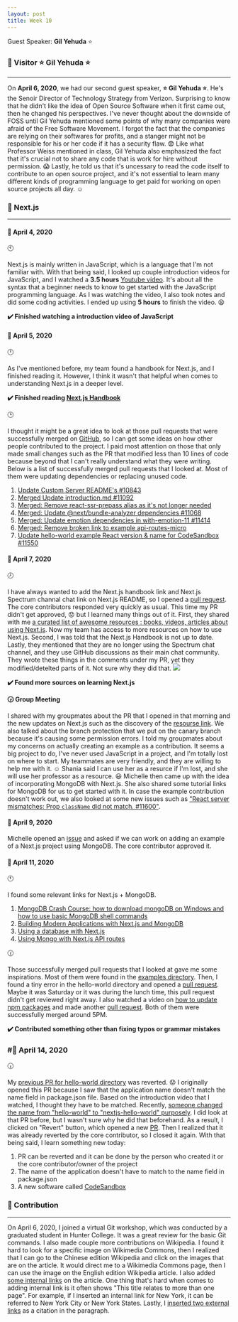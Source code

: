 ```yaml
---
layout: post
title: Week 10
---
```

Guest Speaker: **Gil Yehuda** :star:

### :pushpin: Visitor :star: **Gil Yehuda** :star:
---

On **April 6, 2020**, we had our second guest speaker, **:star: Gil Yehuda :star:**. He's the Senoir Director of Technology Strategy from Verizon. Surprising to know that he didn't like the idea of Open Source Software when it first came out, then he changed his perspectives. I've never thought about the downside of FOSS until Gil Yehuda mentioned some points of why many companies were afraid of the Free Software Movement. I forgot the fact that the companies are relying on their softwares for profits, and a stanger might not be responsible for his or her code if it has a security flaw. :fearful: Like what Professor Weiss mentioned in class, Gil Yehuda also emphasized the fact that it's crucial not to share any code that is work for hire without permission. :scream: Lastly, he told us that it's uncessary to read the code itself to contribute to an open source project, and it's not essential to learn many different kinds of programming language to get paid for working on open source projects all day. :relaxed:



### :bookmark_tabs: Next.js 
---

#### **:cactus: April 4, 2020**

:clock10:

Next.js is mainly written in JavaScript, which is a language that I'm not familiar with. With that being said, I looked up couple introduction videos for JavaScript, and I watched a **3.5 hours** [Youtube video]( https://www.youtube.com/watch?v=PkZNo7MFNFg). It's about all the syntax that a beginner needs to know to get started with the JavaScript programming language. As I was watching the video, I also took notes and did some coding activities. I ended up using **5 hours** to finish the video. :tired_face:

**:heavy_check_mark: Finished watching a introduction video of JavaScript** 


#### **:cactus: April 5, 2020**

:clock12:

As I've mentioned before, my team found a handbook for Next.js, and I finished reading it. However, I think it wasn't that helpful when comes to understanding Next.js in a deeper level. 
 
**:heavy_check_mark: Finished reading [Next.js Handbook](https://flaviocopes.nyc3.digitaloceanspaces.com/javascript-beginner-handbook/javascript-beginner-handbook.pdf)**

:clock3:

I thought it might be a great idea to look at those pull requests that were successfully merged on [GitHub](https://github.com/zeit/next.js/pulls?q=is%3Apr+is%3Aclosed), so I can get some ideas on how other people contributed to the project. I paid most attention on those that only made small changes such as the PR that modified less than 10 lines of code because beyond that I can't really understand what they were writing. Below is a list of successfully merged pull requests that I looked at. Most of them were updating dependencies or replacing unused code. 

1. [Update Custom Server README's #10843](https://github.com/zeit/next.js/pull/10843)
1. [Merged Update introduction.md #11092](https://github.com/zeit/next.js/pull/11092)
1. [Merged: Remove react-ssr-prepass alias as it's not longer needed](https://github.com/zeit/next.js/pull/11170)
1. [Merged: Update @next/bundle-analyzer dependencies #11068](https://github.com/zeit/next.js/pull/11068/files)
1. [Merged: Update emotion dependencies in with-emotion-11 #11414](https://github.com/zeit/next.js/pull/11414/files)
1. [Merged: Remove broken link to example api-routes-micro](https://github.com/zeit/next.js/pull/11597)
1. [Update hello-world example React version & name for CodeSandbox #11550](https://github.com/zeit/next.js/pull/11550)
	

#### **:cactus: April 7, 2020**

:clock8:

I have always wanted to add the Next.js handbook link and Next.js Spectrum channal chat link on Next.js README, so I opened a [pull request](https://github.com/zeit/next.js/pull/11727). The core contributors responded very quickly as usual. This time my PR didn't get approved, :worried: but I learned many things out of it. First, they shared with me [a curated list of awesome resources : books, videos, articles about using Next.js](https://github.com/unicodeveloper/awesome-nextjs). Now my team has access to more resources on how to use Next.js. Second, I was told that the Next.js Handbook is not up to date. Lastly, they mentioned that they are no longer using the Spectrum chat channel, and they use GitHub discussions as their main chat community. They wrote these things in the comments under my PR, yet they modified/detelted parts of it. Not sure why they did that.
<img src="https://github.com/hunter-college-ossd-spr-2020/liulanz-weekly/tree/gh-pages/images/pr-screenshot.png">

**:heavy_check_mark: Found more sources on learning Next.js**

**:clock330: Group Meeting**

I shared with my groupmates about the PR that I opened in that morning and the new updates on Next.js such as the discovery of the [resourse link](https://github.com/unicodeveloper/awesome-nextjs). We also talked about the branch protection that we put on the canary branch because it's causing some permission errors. I told my groupmates about my concerns on actually creating an example as a contribution. It seems a big project to do, I've never used JavaScript in a project, and I'm totally lost on where to start. My teammates are very friendly, and they are willing to help me with it. :relaxed: Shania said I can use her as a resurce if I'm lost, and she will use her professor as a resource. :smiley: Michelle then came up with the idea of incorporating MongoDB with Next.js. She also shared some tutorial links for MongoDB for us to get started with it. In case the example contribution doesn't work out, we also looked at some new issues such as ["React server mismatches: Prop `className` did not match. #11600"](https://github.com/zeit/next.js/issues/11600). 

#### **:cactus: April 9, 2020**

Michelle opened an [issue](https://github.com/zeit/next.js/issues/11756) and asked if we can work on adding an example of a Next.js project using MongoDB. The core contributor approved it.

#### **:cactus: April 11, 2020**

:clock11:

I found some relevant links for Next.js + MongoDB.

1. [MongoDB Crash Course: how to download mongoDB on Windows and how to use basic MongoDB shell commands](https://www.youtube.com/watch?v=-56x56UppqQ)
1. [Building Modern Applications with Next.js and MongoDB](https://developer.mongodb.com/how-to/nextjs-building-modern-applications)
1. [Using a database with Next.js](https://codeconqueror.com/blog/using-a-database-with-next-js)
1. [Using Mongo with Next.js API routes](https://github.com/wbunting/with-mongo-connection)

:clock130:

Those successfully merged pull requests that I looked at gave me some inspirations. Most of them were found in the [examples directory](https://github.com/zeit/next.js/tree/canary/examples). Then, I found a tiny error in the hello-world directory and opened a [pull request](https://github.com/zeit/next.js/pull/11830). Maybe it was Saturday or it was during the lunch time, this pull request didn't get reviewed right away. I also watched a video on [how to update npm packages](https://www.youtube.com/watch?v=iAFY-21UGvE) and made another [pull request](https://github.com/zeit/next.js/pull/11833). Both of them were successfully merged around 5PM.

**:heavy_check_mark: Contributed something other than fixing typos or grammar mistakes**

### #**:cactus: April 14, 2020**

:clock630:

My [previous PR for hello-world directory](https://github.com/zeit/next.js/pull/11830) was reverted. :worried: I originally opened this PR because I saw that the application name doesn't match the name field in package.json file. Based on the introduction video that I watched, I thought they have to be matched. Recently, [someone changed the name from "hello-world" to "nextjs-hello-world" purposely](https://github.com/zeit/next.js/pull/11550). I did look at that PR before, but I wasn't sure why he did that beforehand. As a result, I clicked on "Revert" button, which opened a new [PR](https://github.com/zeit/next.js/pull/11877). Then I realized that it was already reverted by the core contributor, so I closed it again. With that being said, I learn something new today:

1. PR can be reverted and it can be done by the person who created it or the core contributor/owner of the project
1. The name of the application doesn't have to match to the name field in package.json
1. A new software called [CodeSandbox](https://codesandbox.io/)
	

### :pushpin: Contribution
---
On April 6, 2020, I joined a virtual Git workshop, which was conducted by a graduated student in Hunter College. It was a great review for the basic Git commands. I also made couple more contributions on Wikipedia. I found it hard to look for a specific image on Wikimedia Commons, then I realized that I can go to the Chinese edition Wikipedia and click on the images that are on the article. It would direct me to a Wikimedia Commons page, then I can use the image on the English edition Wikipedia article. I also added [some internal links](https://en.wikipedia.org/w/index.php?title=Fuzhounese_Americans&oldid=949634534) on the article. One thing that's hard when comes to adding internal link is it often shows "This title relates to more than one page". For example, if I inserted an internal link for New York, it can be referred to New York City or New York States. Lastly, I [inserted two external links](https://en.wikipedia.org/w/index.php?title=Swarovski&oldid=949637560) as a citation in the paragraph.

